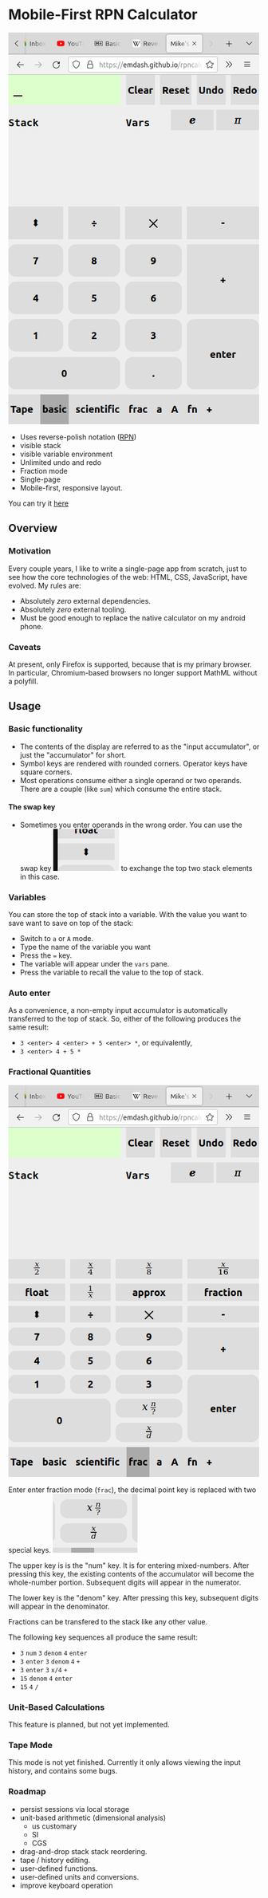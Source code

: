 # Mobile-First RPN Calculator

![screenshot!](images/screenshot.png)

- Uses reverse-polish notation ([RPN](https://en.wikipedia.org/wiki/Reverse_Polish_notation))
- visible stack
- visible variable environment
- Unlimited undo and redo
- Fraction mode
- Single-page
- Mobile-first, responsive layout.

You can try it [here](https://emdash.github.io/rpncalc)

## Overview

### Motivation

Every couple years, I like to write a single-page app from scratch,
just to see how the core technologies of the web: HTML, CSS,
JavaScript, have evolved. My rules are:

- Absolutely *zero* external dependencies.
- Absolutely *zero* external tooling.
- Must be good enough to replace the native calculator on my android
  phone.
  
### Caveats

At present, only Firefox is supported, because that is my primary
browser. In particular, Chromium-based browsers no longer support
MathML without a polyfill.

## Usage

### Basic functionality

- The contents of the display are referred to as the "input
  accumulator", or just the "accumulator" for short.
- Symbol keys are rendered with rounded corners. Operator keys have square corners.
- Most operations consume either a single operand or two
  operands. There are a couple (like `sum`) which consume the entire
  stack.
  
#### The swap key

- Sometimes you enter operands in the wrong order. You can use the
  swap key ![swap key!](images/swap.png) to exchange the top two stack
  elements in this case.
  
### Variables

You can store the top of stack into a variable. With the value you want
to save want to save on top of the stack:
- Switch to `a` or `A` mode.
- Type the name of the variable you want
- Press the `=` key.
- The variable will appear under the `vars` pane.
- Press the variable to recall the value to the top of stack.
  
### Auto enter

As a convenience, a non-empty input accumulator is automatically
transferred to the top of stack. So, either of the following produces
the same result:
  
- `3 <enter> 4 <enter> + 5 <enter> *`, or equivalently,
- `3 <enter> 4 + 5 *`

### Fractional Quantities

![fractions mode!](images/fractions.png)

Enter enter fraction mode (`frac`), the decimal
point key is replaced with two special keys. 
![special keys!](images/numdenom.png)

The upper key is is the "num" key. It is for entering
mixed-numbers. After pressing this key, the existing contents of the
accumulator will become the whole-number portion. Subsequent digits
will appear in the numerator.

The lower key is the "denom" key. After pressing this key, subsequent
digits will appear in the denominator.

Fractions can be transfered to the stack like any other value.

The following key sequences all produce the same result:

- `3` `num` `3` `denom` `4` `enter`
- `3` `enter` `3` `denom` `4` `+`
- `3` `enter` `3` `x/4` `+`
- `15` `denom` `4` `enter`
- `15` `4` `/`

### Unit-Based Calculations

This feature is planned, but not yet implemented.

### Tape Mode

This mode is not yet finished. Currently it only allows viewing the
input history, and contains some bugs.

### Roadmap

- persist sessions via local storage
- unit-based arithmetic (dimensional analysis)
  - us customary
  - SI
  - CGS
- drag-and-drop stack stack reordering.
- tape / history editing.
- user-defined functions.
- user-defined units and conversions.
- improve keyboard operation
